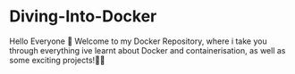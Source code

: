 # Diving-Into-Docker
Hello Everyone 👋 Welcome to my Docker Repository, where i take you through everything ive learnt about Docker and containerisation, as well as some exciting projects!🚀🎉 
